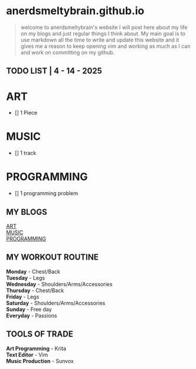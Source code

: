 # anerdsmeltybrain.github.io

> welcome to anerdsmeltybrain's website I will post here about my life on my blogs and just regular things I think about.
My main goal is to use markdown all the time to write and update this website and it gives me a reason to keep opening vim
and working as much as I can and work on committing on my github.
 
## TODO LIST | 4 - 14 - 2025

# ART
- [] 1 Piece
# MUSIC
- [] 1 track
# PROGRAMMING
- [] 1 programming problem

## MY BLOGS

[ART](./art/art.md)\
[MUSIC](./music/music.md)\
[PROGRAMMING](./prog/prog.md)

## MY WORKOUT ROUTINE

**Monday** - Chest/Back\
**Tuesday** - Legs\
**Wednesday** - Shoulders/Arms/Accessories\
**Thursday** - Chest/Back\
**Friday** - Legs\
**Saturday** - Shoulders/Arms/Accessories\
**Sunday** - Free day\
**Everyday** - Passions

## TOOLS OF TRADE

**Art Programming** - Krita\
**Text Editor** - Vim\
**Music Production** - Sunvox
